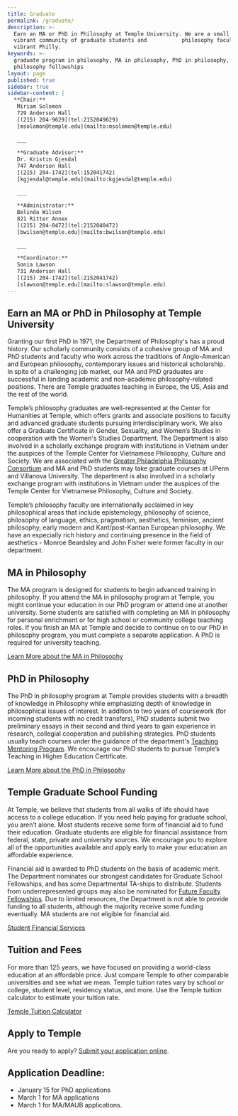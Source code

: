 ```yaml
---
title: Graduate
permalink: /graduate/
description: >-
  Earn an MA or PhD in Philosophy at Temple University. We are a small and
  vibrant community of graduate students and           philosophy faculty in
  vibrant Philly.    
keywords: >-
  graduate program in philosophy, MA in philosophy, PhD in philosophy,
  philosophy fellowships
layout: page
published: true
sidebar: true
sidebar-content: |
  **Chair:**  
   Miriam Solomon  
   729 Anderson Hall  
   [(215) 204-9629](tel:2152049629)  
   [msolomon@temple.edu](mailto:msolomon@temple.edu)  
   
   ___
   
   **Graduate Advisor:**  
   Dr. Kristin Gjesdal  
   747 Anderson Hall  
   [(215) 204-1742](tel:152041742)  
   [kgjesdal@temple.edu](mailto:kgjesdal@temple.edu)  
   
   ___
   
   **Administrator:**  
   Belinda Wilson  
   821 Ritter Annex   
   [(215) 204-0472](tel:2152040472)  
   [bwilson@temple.edu](mailto:bwilson@temple.edu)  
   
   ___

   **Coordinator:**  
   Sonia Lawson  
   731 Anderson Hall    
   [(215) 204-1742](tel:2152041742)   
   [slawson@temple.edu](mailto:slawson@temple.edu)
---
```

## Earn an MA or PhD in Philosophy at Temple University
Granting our first PhD in 1971, the Department of Philosophy's has a proud history. Our scholarly community consists of a cohesive group of MA and PhD students and faculty who work across the traditions of Anglo-American and European philosophy, contemporary issues and historical scholarship. In spite of a challenging job market, our MA and PhD graduates are successful in landing academic and non-academic philosophy-related positions. There are Temple graduates teaching in Europe, the US, Asia and the rest of the world.

Temple’s philosophy graduates are well-represented at the Center for Humanities at Temple, which offers grants and associate positions to faculty and advanced graduate students pursuing interdisciplinary work.  We also offer a Graduate Certificate in Gender, Sexuality, and Women’s Studies in cooperation with the Women's Studies Department. The Department is also involved in a scholarly exchange program with institutions in Vietnam under the auspices of the Temple Center for Vietnamese Philosophy, Culture and Society. We are associated with the [Greater Philadelphia Philosophy Consortium](http://www.thegppc.org/) and MA and PhD students may take graduate courses at UPenn and Villanova University. The department is also involved in a scholarly exchange program with institutions in Vietnam under the auspices of the Temple Center for Vietnamese Philosophy, Culture and Society.

Temple’s philosophy faculty are internationally acclaimed in key philosophical areas that include epistemology, philosophy of science, philosophy of language, ethics, pragmatism, aesthetics, feminism, ancient philosophy, early modern and Kant/post-Kantian European philosophy. We have an especially rich history and continuing presence in the field of aesthetics - Monroe Beardsley and John Fisher were former faculty in our department. 

## MA in Philosophy
The MA program is designed for students to begin advanced training in philosophy. If you attend the MA in philosophy program at Temple, you might continue your education in our PhD program or attend one at another university. Some students are satisfied with completing an MA in philosophy for personal enrichment or for high school or community college teaching roles. If you finish an MA at Temple and decide to continue on to our PhD in philosophy program, you must complete a separate application. A PhD is required for university teaching.

[Learn More about the MA in Philosophy](http://bulletin.temple.edu/graduate/scd/cla/philosophy-ma/)

## PhD in Philosophy
The PhD in philosophy program at Temple provides students with a breadth of knowledge in Philosophy while emphasizing depth of knowledge in philosophical issues of interest. In addition to two years of coursework (for incoming students with no credit transfers), PhD students submit two preliminary essays in their second and third years to gain experience in research, collegial cooperation and publishing strategies. PhD students usually teach courses under the guidance of the department's [Teaching Mentoring Program](https://teaching.temple.edu/). We encourage our PhD students to pursue Temple’s Teaching in Higher Education Certificate. 

[Learn More about the PhD in Philosophy](http://bulletin.temple.edu/graduate/scd/cla/philosophy-phd/)

## Temple Graduate School Funding
At Temple, we believe that students from all walks of life should have access to a college education. If you need help paying for graduate school, you aren’t alone. Most students receive some form of financial aid to fund their education. Graduate students are eligible for financial assistance from federal, state, private and university sources. We encourage you to explore all of the opportunities available and apply early to make your education an affordable experience. 

Financial aid is awarded to PhD students on the basis of academic merit. The Department nominates our strongest candidates for Graduate School Fellowships, and has some Departmental TA-ships to distribute. Students from underrepresented groups may also be nominated for [Future Faculty Fellowships](http://www.temple.edu/grad/finances/fff_program.htm). Due to limited resources, the Department is not able to provide funding to all students, although the majority receive some funding eventually. MA students are not eligible for financial aid.

[Student Financial Services](https://sfs.temple.edu/financial-aid-types)

## Tuition and Fees
For more than 125 years, we have focused on providing a world-class education at an affordable price. Just compare Temple to other comparable universities and see what we mean. Temple tuition rates vary by school or college, student level, residency status, and more. Use the Temple tuition calculator to estimate your tuition rate. 

[Temple Tuition Calculator](https://bursar.temple.edu/tuition-and-fees/tuition-rates)

## Apply to Temple
Are you ready to apply? [Submit your application online](https://prd-wlssb.temple.edu/prod8/bwskalog.P_DispLoginNon).

## Application Deadline: 
- January 15 for PhD applications
- March 1 for MA applications
- March 1 for MA/MAUB applications.
